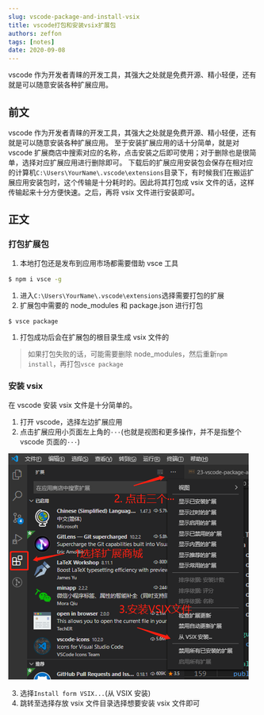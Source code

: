 ```yaml
---
slug: vscode-package-and-install-vsix
title: vscode打包和安装vsix扩展包
authors: zeffon
tags: [notes]
date: 2020-09-08
---
```


vscode 作为开发者青睐的开发工具，其强大之处就是免费开源、精小轻便，还有就是可以随意安装各种扩展应用。

<!--truncate-->

## 前文

vscode 作为开发者青睐的开发工具，其强大之处就是免费开源、精小轻便，还有就是可以随意安装各种扩展应用。
至于安装扩展应用的话十分简单，就是对 vscode 扩展商店中搜索对应的名称，点击安装之后即可使用；对于删除也是很简单，选择对应扩展应用进行删除即可。
下载后的扩展应用安装包会保存在相对应的计算机`C:\Users\YourName\.vscode\extensions`目录下，有时候我们在搬运扩展应用安装包时，这个传输是十分耗时的。因此将其打包成 vsix 文件的话，这样传输起来十分方便快速。之后，再将 vsix 文件进行安装即可。

## 正文

### 打包扩展包

1. 本地打包还是发布到应用市场都需要借助 vsce 工具

```sh
$ npm i vsce -g
```

1. 进入`C:\Users\YourName\.vscode\extensions`选择需要打包的扩展
2. 扩展包中需要的 node_modules 和 package.json 进行打包

```
$ vsce package
```

1. 打包成功后会在扩展包的根目录生成 vsix 文件的

> 如果打包失败的话，可能需要删除 node_modules，然后重新`npm install`，再打包`vsce package`

### 安装 vsix

在 vscode 安装 vsix 文件是十分简单的。

1. 打开 vscode，选择左边扩展应用
1. 点击扩展应用小页面左上角的`···`(也就是视图和更多操作，并不是指整个 vscode 页面的`···`)

![08-install-vsix.png](./img/09/08-install-vsix.png)

3. 选择`Install form VSIX...`(从 VSIX 安装)
4. 跳转至选择存放 vsix 文件目录选择想要安装 vsix 文件即可

